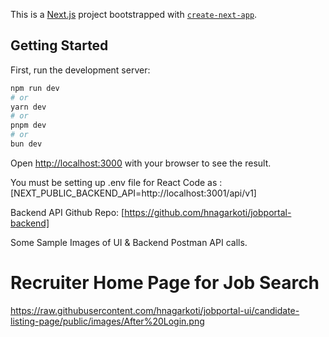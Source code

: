 This is a [Next.js](https://nextjs.org/) project bootstrapped with [`create-next-app`](https://github.com/vercel/next.js/tree/canary/packages/create-next-app).

## Getting Started

First, run the development server:

```bash
npm run dev
# or
yarn dev
# or
pnpm dev
# or
bun dev
```

Open [http://localhost:3000](http://localhost:3000) with your browser to see the result.

You must be setting up .env file for React Code as : [NEXT_PUBLIC_BACKEND_API=http://localhost:3001/api/v1]

Backend API Github Repo: [https://github.com/hnagarkoti/jobportal-backend]

Some Sample Images of UI & Backend Postman API calls.
# Recruiter Home Page for Job Search

https://raw.githubusercontent.com/hnagarkoti/jobportal-ui/candidate-listing-page/public/images/After%20Login.png